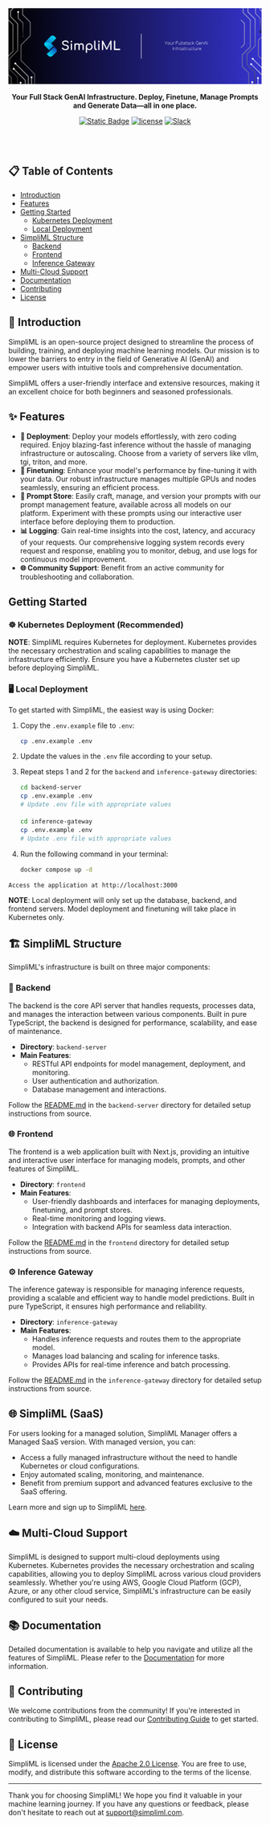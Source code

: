 <div align="center">
<img src="./banner.png">

**Your Full Stack GenAI Infrastructure. Deploy, Finetune, Manage Prompts and Generate Data—all in one place.**

[![Static Badge](https://img.shields.io/badge/SimpliML-LLMOps-blue?style=flat&labelColor=blue&color=white)](https://simpliml.com)
[![license](https://img.shields.io/badge/license-Apache%202-green)](./LICENSE)
[![Slack](https://img.shields.io/badge/slack-join-blue.svg?logo=slack)](https://join.slack.com/t/simplimlcommunity/shared_invite/zt-2krc7gyhv-bbutCiCDXNYLwC0ls7VMmg)
</div>
<br><br>

## 📋 Table of Contents

- [Introduction](#introduction)
- [Features](#features)
- [Getting Started](#getting-started)
  - [Kubernetes Deployment](#kubernetes-deployment-recommended)
  - [Local Deployment](#local-deployment)
- [SimpliML Structure](#simpliml-structure)
  - [Backend](#backend)
  - [Frontend](#frontend)
  - [Inference Gateway](#inference-gateway)
- [Multi-Cloud Support](#multi-cloud-support)
- [Documentation](#documentation)
- [Contributing](#contributing)
- [License](#license)

## 🌟 Introduction

SimpliML is an open-source project designed to streamline the process of building, training, and deploying machine learning models. Our mission is to lower the barriers to entry in the field of Generative AI (GenAI) and empower users with intuitive tools and comprehensive documentation.

SimpliML offers a user-friendly interface and extensive resources, making it an excellent choice for both beginners and seasoned professionals.

## ✨ Features

- **🚀 Deployment**: Deploy your models effortlessly, with zero coding required. Enjoy blazing-fast inference without the hassle of managing infrastructure or autoscaling. Choose from a variety of servers like vllm, tgi, triton, and more.
- **🎯 Finetuning**: Enhance your model's performance by fine-tuning it with your data. Our robust infrastructure manages multiple GPUs and nodes seamlessly, ensuring an efficient process.
- **📜 Prompt Store**: Easily craft, manage, and version your prompts with our prompt management feature, available across all models on our platform. Experiment with these prompts using our interactive user interface before deploying them to production.
- **📊 Logging**: Gain real-time insights into the cost, latency, and accuracy of your requests. Our comprehensive logging system records every request and response, enabling you to monitor, debug, and use logs for continuous model improvement.
- **🌐 Community Support**: Benefit from an active community for troubleshooting and collaboration.

## Getting Started

### ☸️ Kubernetes Deployment (Recommended)
**NOTE**: SimpliML requires Kubernetes for deployment. Kubernetes provides the necessary orchestration and scaling capabilities to manage the infrastructure efficiently. Ensure you have a Kubernetes cluster set up before deploying SimpliML.

### 🖥️ Local Deployment
To get started with SimpliML, the easiest way is using Docker:

1. Copy the `.env.example` file to `.env`:

    ```bash
    cp .env.example .env
    ```

2. Update the values in the `.env` file according to your setup.

3. Repeat steps 1 and 2 for the `backend` and `inference-gateway` directories:

    ```bash
    cd backend-server
    cp .env.example .env
    # Update .env file with appropriate values

    cd inference-gateway
    cp .env.example .env
    # Update .env file with appropriate values
    ```

4. Run the following command in your terminal:

    ```bash
    docker compose up -d
    ```
`Access the application at http://localhost:3000`

**NOTE**: Local deployment will only set up the database, backend, and frontend servers. Model deployment and finetuning will take place in Kubernetes only.

## 🏗️ SimpliML Structure

SimpliML's infrastructure is built on three major components:

### 🔧 Backend

The backend is the core API server that handles requests, processes data, and manages the interaction between various components. Built in pure TypeScript, the backend is designed for performance, scalability, and ease of maintenance.

- **Directory**: `backend-server`
- **Main Features**:
  - RESTful API endpoints for model management, deployment, and monitoring.
  - User authentication and authorization.
  - Database management and interactions.

Follow the [README.md](/backend-server/README.md) in the `backend-server` directory for detailed setup instructions from source.

### 🌐 Frontend

The frontend is a web application built with Next.js, providing an intuitive and interactive user interface for managing models, prompts, and other features of SimpliML.

- **Directory**: `frontend`
- **Main Features**:
  - User-friendly dashboards and interfaces for managing deployments, finetuning, and prompt stores.
  - Real-time monitoring and logging views.
  - Integration with backend APIs for seamless data interaction.

Follow the [README.md](/frontend/README.md) in the `frontend` directory for detailed setup instructions from source.

### ⚙️ Inference Gateway

The inference gateway is responsible for managing inference requests, providing a scalable and efficient way to handle model predictions. Built in pure TypeScript, it ensures high performance and reliability.

- **Directory**: `inference-gateway`
- **Main Features**:
  - Handles inference requests and routes them to the appropriate model.
  - Manages load balancing and scaling for inference tasks.
  - Provides APIs for real-time inference and batch processing.

Follow the [README.md](/inference-gateway/README.md) in the `inference-gateway` directory for detailed setup instructions from source.

## 🌐 SimpliML (SaaS)

For users looking for a managed solution, SimpliML Manager offers a Managed SaaS version. With managed version, you can:

- Access a fully managed infrastructure without the need to handle Kubernetes or cloud configurations.
- Enjoy automated scaling, monitoring, and maintenance.
- Benefit from premium support and advanced features exclusive to the SaaS offering.

Learn more and sign up to SimpliML [here](https://simpliml.com).

## ☁️ Multi-Cloud Support
SimpliML is designed to support multi-cloud deployments using Kubernetes. Kubernetes provides the necessary orchestration and scaling capabilities, allowing you to deploy SimpliML across various cloud providers seamlessly. Whether you're using AWS, Google Cloud Platform (GCP), Azure, or any other cloud service, SimpliML's infrastructure can be easily configured to suit your needs.

## 📚 Documentation

Detailed documentation is available to help you navigate and utilize all the features of SimpliML. Please refer to the [Documentation](https://docs.simpliml.com) for more information.

## 🤝 Contributing

We welcome contributions from the community! If you're interested in contributing to SimpliML, please read our [Contributing Guide](CONTRIBUTING.md) to get started.

## 📄 License

SimpliML is licensed under the [Apache 2.0 License](LICENSE). You are free to use, modify, and distribute this software according to the terms of the license.

---

Thank you for choosing SimpliML! We hope you find it valuable in your machine learning journey. If you have any questions or feedback, please don't hesitate to reach out at [support@simpliml.com](mailto:support@simpliml.com).